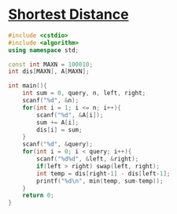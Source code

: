 # [Shortest Distance](https://pintia.cn/problem-sets/994805342720868352/problems/994805435700199424)

```c++
#include <cstdio>
#include <algorithm>
using namespace std;

const int MAXN = 100010;
int dis[MAXN], A[MAXN];

int main(){
    int sum = 0, query, n, left, right;
    scanf("%d", &n);
    for(int i = 1; i <= n; i++){
        scanf("%d", &A[i]);
        sum += A[i];
        dis[i] = sum;
    }
    scanf("%d", &query);
    for(int i = 0; i < query; i++){
        scanf("%d%d", &left, &right);
        if(left > right) swap(left, right);
        int temp = dis[right-1] - dis[left-1];
        printf("%d\n", min(temp, sum-temp));
    }
    return 0;
}

```

